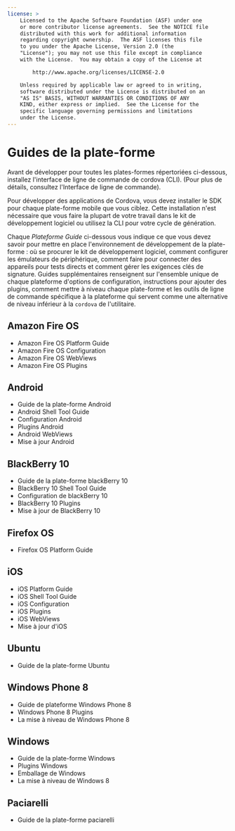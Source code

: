 ```yaml
---
license: >
    Licensed to the Apache Software Foundation (ASF) under one
    or more contributor license agreements.  See the NOTICE file
    distributed with this work for additional information
    regarding copyright ownership.  The ASF licenses this file
    to you under the Apache License, Version 2.0 (the
    "License"); you may not use this file except in compliance
    with the License.  You may obtain a copy of the License at

        http://www.apache.org/licenses/LICENSE-2.0

    Unless required by applicable law or agreed to in writing,
    software distributed under the License is distributed on an
    "AS IS" BASIS, WITHOUT WARRANTIES OR CONDITIONS OF ANY
    KIND, either express or implied.  See the License for the
    specific language governing permissions and limitations
    under the License.
---
```


# Guides de la plate-forme

Avant de développer pour toutes les plates-formes répertoriées ci-dessous, installez l'interface de ligne de commande de cordova (CLI). (Pour plus de détails, consultez l'Interface de ligne de commande).

Pour développer des applications de Cordova, vous devez installer le SDK pour chaque plate-forme mobile que vous ciblez. Cette installation n'est nécessaire que vous faire la plupart de votre travail dans le kit de développement logiciel ou utilisez la CLI pour votre cycle de génération.

Chaque *Plateforme Guide* ci-dessous vous indique ce que vous devez savoir pour mettre en place l'environnement de développement de la plate-forme : où se procurer le kit de développement logiciel, comment configurer les émulateurs de périphérique, comment faire pour connecter des appareils pour tests directs et comment gérer les exigences clés de signature. Guides supplémentaires renseignent sur l'ensemble unique de chaque plateforme d'options de configuration, instructions pour ajouter des plugins, comment mettre à niveau chaque plate-forme et les outils de ligne de commande spécifique à la plateforme qui servent comme une alternative de niveau inférieur à la `cordova` de l'utilitaire.

## Amazon Fire OS

*   Amazon Fire OS Platform Guide
*   Amazon Fire OS Configuration
*   Amazon Fire OS WebViews
*   Amazon Fire OS Plugins

## Android

*   Guide de la plate-forme Android
*   Android Shell Tool Guide
*   Configuration Android
*   Plugins Android
*   Android WebViews
*   Mise à jour Android

## BlackBerry 10

*   Guide de la plate-forme blackBerry 10
*   BlackBerry 10 Shell Tool Guide
*   Configuration de blackBerry 10
*   BlackBerry 10 Plugins
*   Mise à jour de BlackBerry 10

## Firefox OS

*   Firefox OS Platform Guide

## iOS

*   iOS Platform Guide
*   iOS Shell Tool Guide
*   iOS Configuration
*   iOS Plugins
*   iOS WebViews
*   Mise à jour d'iOS

## Ubuntu

*   Guide de la plate-forme Ubuntu

## Windows Phone 8

*   Guide de plateforme Windows Phone 8
*   Windows Phone 8 Plugins
*   La mise à niveau de Windows Phone 8

## Windows

*   Guide de la plate-forme Windows
*   Plugins Windows
*   Emballage de Windows
*   La mise à niveau de Windows 8

## Paciarelli

*   Guide de la plate-forme paciarelli